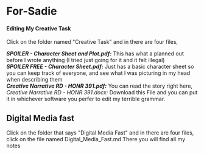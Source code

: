 # For-Sadie

#### Editing My Creative Task 
Click on the folder named "Creative Task" and in there are four files, <br>

_**SPOILER - Character Sheet and Plot.pdf:**_   This has what a planned out before I wrote anything (I tried just going for it and it felt illegal) <br>
**_SPOILER FREE - Character Sheet.pdf:_** 
  Just has a basic character sheet so you can keep track of everyone, and see what I was picturing in my head when describing them <br>
**_Creative Narrative RD - HONR 391.pdf:_** 
  You can read the story right here, <br>
_Creative Narrative RD - HONR 391.docx:_ 
  Download this File and you can put it in whichever software you perfer to edit my terrible grammar.</b> 


## Digital Media fast 
Click on the folder that says "Digital Media Fast" and in there are four files, click on the file named Digital_Media_Fast.md
There you will find all my notes 

